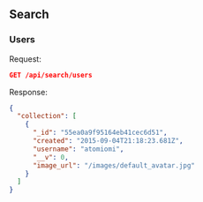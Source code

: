 ## Search

### Users

Request:
```json
GET /api/search/users
```

Response:
```json
{
  "collection": [
    {
      "_id": "55ea0a9f95164eb41cec6d51",
      "created": "2015-09-04T21:18:23.681Z",
      "username": "atomiomi",
      "__v": 0,
      "image_url": "/images/default_avatar.jpg"
    }
  ]
}
```
